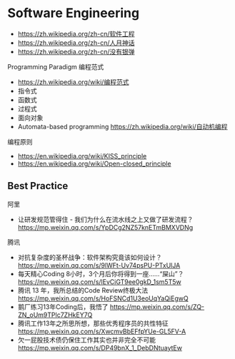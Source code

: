 # Software Engineering
- https://zh.wikipedia.org/zh-cn/软件工程
- https://zh.wikipedia.org/zh-cn/人月神话
- https://zh.wikipedia.org/zh-cn/没有银弹

Programming Paradigm 编程范式
- https://zh.wikipedia.org/wiki/编程范式
- 指令式
- 函数式
- 过程式
- 面向对象
- Automata-based programming https://zh.wikipedia.org/wiki/自动机编程

编程原则
- https://en.wikipedia.org/wiki/KISS_principle
- https://en.wikipedia.org/wiki/Open-closed_principle


## Best Practice

阿里
- 让研发规范管得住 - 我们为什么在流水线之上又做了研发流程？https://mp.weixin.qq.com/s/YpDCg2NZ57knETmBMXVDNg

腾讯
- 对抗复杂度的圣杯战争：软件架构究竟该如何设计？https://mp.weixin.qq.com/s/9lWFt-Uv74psPU-PTxUlJA
- 每天精心Coding 8小时，3个月后你将得到一座……“屎山”？https://mp.weixin.qq.com/s/lEvCiGT9ee0gkD_1sm5T5w
- 腾讯 13 年，我所总结的Code Review终极大法 https://mp.weixin.qq.com/s/HoFSNCd1U3eoUqYaQiEgwQ
- 鹅厂练习13年Coding后，我悟了 https://mp.weixin.qq.com/s/ZQ-ZN_oUm9TPlc7ZHkEY7Q
- 腾讯工作13年之所思所想，那些优秀程序员的共性特征 https://mp.weixin.qq.com/s/XwcmvBbEFfpYUe-GL5FV-A
- 欠一屁股技术债仍保住工作其实也并非完全不可能 https://mp.weixin.qq.com/s/DP49bnX_1_DebDNtuaytEw
